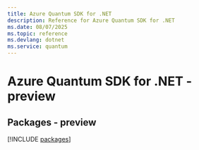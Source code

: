 ```yaml
---
title: Azure Quantum SDK for .NET
description: Reference for Azure Quantum SDK for .NET
ms.date: 08/07/2025
ms.topic: reference
ms.devlang: dotnet
ms.service: quantum
---
```

# Azure Quantum SDK for .NET - preview
## Packages - preview
[!INCLUDE [packages](quantum-index.md)]